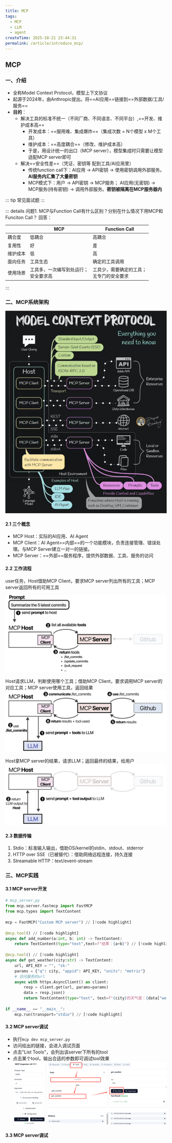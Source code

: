```yaml
---
title: MCP
tags:
  - MCP
  - LLM
  - agent
createTime: 2025-10-21 23:44:31
permalink: /article/introduce_mcp/
---
```


## MCP
### 一、介绍

- 全称Model Context Protocol，模型上下文协议
- 起源于2024年，由Anthropic提出。将==AI应用==链接到==外部数据/工具/服务==
- **目的**：
    - 解决工具的标准不统一（不同厂商、不同语言、不同平台）,==开发、维护成本高==
        - 开发成本：==服用难、集成爆炸==（集成次数 = N个模型 x M个工具）
        - 维护成本：==高度耦合==（修改、维护成本高）
        - 于是，用设计统一的出口（MCP server），模型集成时只需要让模型适配MCP server即可
    - 解决==安全性差==（凭证、密钥等 配到工具/AI应用里）
        - 传统function call下：AI应用 -> API密钥 -> 使用密钥调用外部服务。**AI服务内汇集了大量密钥**
        - MCP模式下：用户 -> API密钥 -> MCP服务； AI应用(无密钥) -> MCP服务(持有密钥) -> 调用外部服务。**密钥被隔离在MCP服务器内**


::: tip 常见面试题
:::

::: details 问题1. MCP与Function Call有什么区别？分别在什么情况下用MCP和Funciton Call？
回答：


|  | MCP | Function Call |
|------|------|-----|
| 耦合度 | 低耦合 | 高耦合|
| 复用性 | 好 | 差 |
| 维护成本 | 低 | 高 |
| 面向任务 | 工具生态 | 确定的工具调用 |
| 使用场景 | 工具多，一次编写到处运行；<br>安全要求高 | 工具少，需要确定的工具；<br>无专门的安全要求 | 
:::

### 二、MCP系统架构
![MCP系统架构](/images/mcp/mcp_structure.png)

#### 2.1 三个概念

- MCP Host：实际的AI应用、AI Agent
- MCP Client：AI Agent==内部==的一个功能模块，负责连接管理、错误处理。与MCP Server建立一对一的链接。
- MCP Server：==外部==服务程序，提供外部数据、工具、服务的访问

#### 2.2 工作流程
<Badge type="tip" text="STEP 1:" /> user任务，Host借助MCP Client，要求MCP server列出所有的工具；MCP server返回所有的可用工具

![MCP](/images/mcp/MCP_workflow_part1.png)

<Badge type="tip" text="STEP 2:" /> Host请求LLM，判断使用哪个工具；借助MCP Client，要求调用MCP server的对应工具；MCP server使用工具，返回结果
![MCP](/images/mcp/MCP_workflow_part2.png)

<Badge type="tip" text="STEP 3:" />Host拿MCP server的结果，请求LLM；返回最终的结果，给用户
![MCP](/images/mcp/MCP_workflow_part3.png)

#### 2.3 数据传输
1. Stdio：标准输入输出，借助OS/kernel的stdin、stdout、stderror
2. HTTP over SSE（已被替代）：借助网络远程连接，持久连接
3. Streamable HTTP：text/event-stream

### 三、MCP实践

#### 3.1 MCP server开发

```python
# mcp_server.py
from mcp.server.fastmcp import FastMCP
from mcp.types import TextContent

mcp = FastMCP("Custom MCP server") // [!code highlight]

@mcp.tool() // [!code highlight]
async def add_number(a:int, b: int) -> TextContent:
    return TextContent(type="text",text=f"结果：{a+b}") // [!code highlight]

@mcp.tool() // [!code highlight]
async def get_weather(city:str) -> TextContent:
    url, API_KEY = "", "sk-"
    params = {"q": city, "appid": API_KEY, "units": "metric"}
    # 访问服务的url
    async with httpx.AsyncClient() as client:
        resp = client.get(url, params=params)
        data = resp.json()
        return TextContent(type="text", text=f"{city}的天气是：{data["weather"]}")

if __name__ == "__main__":
    mcp.run(transport="stdio") // [!code highlight]
```

#### 3.2 MCP server调试

- 执行`mcp dev mcp_server.py`
- 访问给出的链接，会进入调试页面
- 点击"List Tools"，会列出该server下所有的tool
- 点击某个tool，输出合适的参数即可调试tool效果
![dev mcp](/images/mcp/dev_mcp.png)

#### 3.3 MCP server调试